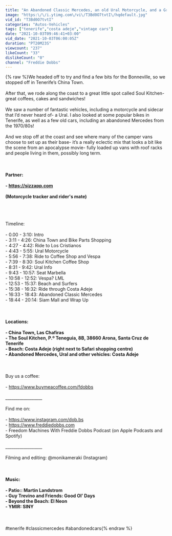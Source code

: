 ```yaml
---
title: "An Abandoned Classic Mercedes, an old Ural Motorcycle, and a Great Coffee in Costa Adeje, Tenerife!"
image: "https:\/\/i.ytimg.com\/vi\/T3Bd0O7tvtI\/hqdefault.jpg"
vid_id: "T3Bd0O7tvtI"
categories: "Autos-Vehicles"
tags: ["tenerife","costa adeje","vintage cars"]
date: "2021-10-03T09:46:41+03:00"
vid_date: "2021-10-03T06:00:05Z"
duration: "PT20M23S"
viewcount: "237"
likeCount: "33"
dislikeCount: "0"
channel: "Freddie Dobbs"
---
```

{% raw %}We headed off to try and find a few bits for the Bonneville, so we stopped off in Tenerife’s China Town.<br /><br />After that, we rode along the coast to a great little spot called Soul Kitchen- great coffees, cakes and sandwiches!<br /><br />We saw a number of fantastic vehicles, including a motorcycle and sidecar that I’d never heard of- a Ural.  I also looked at some popular bikes in Tenerife, as well as a few old cars, including an abandoned Mercedes from the 1970/80s!<br /><br />And we stop off at the coast and see where many of the camper vans choose to set up as their base- it’s a really eclectic mix that looks a bit like the scene from an apocalypse movie- fully loaded up vans with roof racks and people living in them, possibly long term.<br /><br />__________________<br /><br />Partner:<br /><br />- <a rel="nofollow" target="blank" href="https://sizzapp.com">https://sizzapp.com</a> <br /><br />(Motorcycle tracker and rider's mate)<br /><br />__________________<br /><br /><br />Timeline:<br /><br />- 0.00 - 3:10: Intro<br />- 3:11 - 4:26: China Town and Bike Parts Shopping<br />- 4:27 - 4:42: Ride to Los Cristianos<br />- 4:43 - 5:55: Ural Motorcycle<br />- 5:56 - 7:38: Ride to Coffee Shop and Vespa<br />- 7:39 - 8:30: Soul Kitchen Coffee Shop<br />- 8:31 - 9:42: Ural Info<br />- 9:43 - 10:57: Seat Marbella<br />- 10:58 - 12:52: Vespa?  LML<br />- 12:53 - 15:37: Beach and Surfers<br />- 15:38 - 16:32: Ride through Costa Adeje<br />- 16:33 - 18:43: Abandoned Classic Mercedes<br />- 18:44 - 20:14: Siam Mall and Wrap Up<br /><br />__________________<br /><br />Locations:<br /><br />- China Town, Las Chafiras<br />- The Soul Kitchen, P.º Teneguia, 8B, 38660 Arona, Santa Cruz de Tenerife<br />- Beach: Costa Adeje (right next to Safari shopping centre)<br />- Abandoned Mercedes, Ural and other vehicles: Costa Adeje<br /><br />__________________<br /><br />Buy us a coffee:<br /><br />- <a rel="nofollow" target="blank" href="https://www.buymeacoffee.com/fdobbs">https://www.buymeacoffee.com/fdobbs</a> <br /><br />__________________ <br /><br />Find me on: <br /><br />- <a rel="nofollow" target="blank" href="https://www.instagram.com/dob.bs">https://www.instagram.com/dob.bs</a> <br />- <a rel="nofollow" target="blank" href="https://www.freddiedobbs.com">https://www.freddiedobbs.com</a> <br />- Freedom Machines With Freddie Dobbs Podcast (on Apple Podcasts and Spotify) <br /><br />__________________ <br /><br />Filming and editing: @monikameraki (Instagram) <br /><br />__________________<br /> <br />Music: <br /><br />- Patio:: Martin Landstrom<br />- Guy Trevino and Friends: Good Ol’ Days<br />- Beyond the Beach: El Neon<br />- YMIR: SINY<br /><br />__________________ <br /><br />#tenerife #classicmercedes #abandonedcars{% endraw %}
